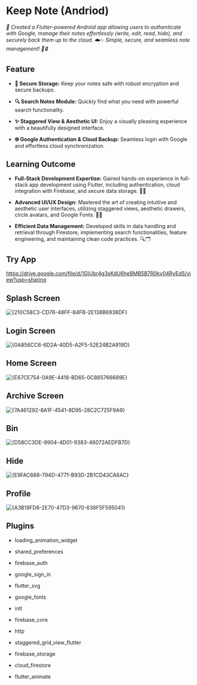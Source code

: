 # Keep Note (Andriod)
*📱 Created a Flutter-powered Android app allowing users to authenticate with Google, manage their notes effortlessly (write, edit, read, hide), and securely back them up to the cloud. ☁️✨ Simple, secure, and seamless note management! 📝🔒*

## Feature

- **🔐 Secure Storage:** Keep your notes safe with robust encryption and secure backups.

- **🔍 Search Notes Module:** Quickly find what you need with powerful search functionality.

- **✨ Staggered View & Aesthetic UI:** Enjoy a visually pleasing experience with a beautifully designed interface.

- **🌐 Google Authentication & Cloud Backup:** Seamless login with Google and effortless cloud synchronization.

## Learning Outcome

- **Full-Stack Development Expertise:** Gained hands-on experience in full-stack app development using Flutter, including authentication, cloud integration with Firebase, and secure data storage. 📱💡

- **Advanced UI/UX Design:** Mastered the art of creating intuitive and aesthetic user interfaces, utilizing staggered views, aesthetic drawers, circle avatars, and Google Fonts. 🎨✨

- **Efficient Data Management:** Developed skills in data handling and retrieval through Firestore, implementing search functionalities, feature engineering, and maintaining clean code practices. 🔍🗂️

## Try App 
https://drive.google.com/file/d/1GjUbr4g3sKdU6heBMB5B7R0kv04RyEdS/view?usp=sharing

## Splash Screen 
![{210C58C3-CD76-48FF-84FB-2E138B6938DF}](https://github.com/user-attachments/assets/6d237b3a-3660-4360-b4bd-6f84175a7daa)


## Login Screen 
![{0A856CC6-6D2A-40D5-A2F5-52E24B2A919D}](https://github.com/user-attachments/assets/92e6c2bd-f3d6-40aa-8e46-d6c4956fbf46)


## Home Screen 
![{E67CE754-0A9E-4418-BD65-0C865766689E}](https://github.com/user-attachments/assets/1dbcf717-cd0b-49ea-abf0-9f1b56d20d12)


## Archive Screen 
![{7A461292-8A1F-4541-8D95-28C2C725F9A9}](https://github.com/user-attachments/assets/be96c73d-f6b1-4e9f-b48d-a2f9829a59a0)


## Bin 
![{D58CC3DE-9904-4D01-9383-46072AEDFB7D}](https://github.com/user-attachments/assets/a59f1a8e-cd21-445a-8a2d-bd32679f1f65)

## Hide
![{E9FAC668-794D-4771-B93D-2B1CD43CA6AC}](https://github.com/user-attachments/assets/7dd60694-676b-47cb-b08b-6443a392e46f)

## Profile
![{A3B19FD6-2E70-47D3-9670-638F5F595041}](https://github.com/user-attachments/assets/7b261953-7aff-4210-a1f7-5080308cee5e)

## Plugins 

- loading_animation_widget

- shared_preferences

- firebase_auth

- google_sign_in

- flutter_svg

- google_fonts

- intl

- firebase_core

- http

- staggered_grid_view_flutter

- firebase_storage

- cloud_firestore

- flutter_animate
